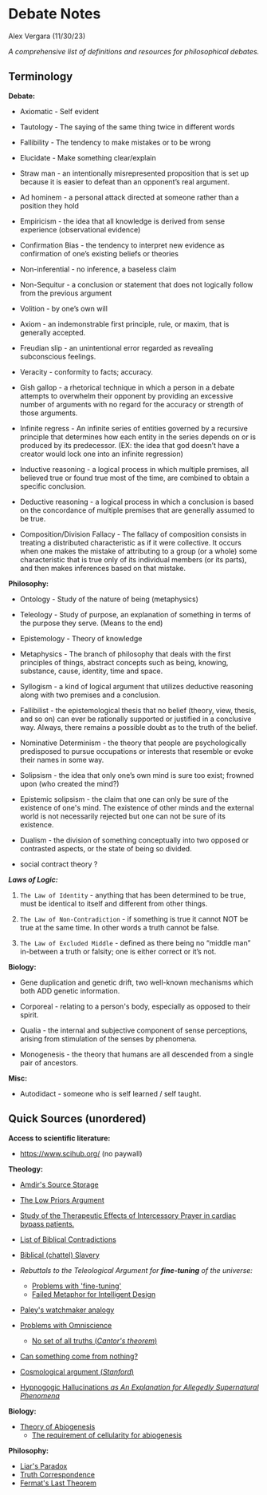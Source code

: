 # Debate Notes
Alex Vergara (11/30/23)

*A comprehensive list of definitions and resources for philosophical debates.*

## Terminology

**Debate:**

* Axiomatic - Self evident

* Tautology - The saying of the same thing twice in different words
* Fallibility - The tendency to make mistakes or to be wrong
* Elucidate - Make something clear/explain
* Straw man - an intentionally misrepresented proposition that is set up because it is easier to defeat than an opponent’s real argument.
* Ad hominem - a personal attack directed at someone rather than a position they hold
* Empiricism - the idea that all knowledge is derived from sense experience (observational evidence)
* Confirmation Bias - the tendency to interpret new evidence as confirmation of one’s existing beliefs or theories
* Non-inferential - no inference, a baseless claim
* Non-Sequitur - a conclusion or statement that does not logically follow from the previous argument
* Volition - by one’s own will
* Axiom - an indemonstrable first principle, rule, or maxim, that is generally accepted.
* Freudian slip - an unintentional error regarded as revealing subconscious feelings.
* Veracity - conformity to facts; accuracy.
* Gish gallop - a rhetorical technique in which a person in a debate attempts to overwhelm their opponent by providing an excessive number of arguments with no regard for the accuracy or strength of those arguments.
* Infinite regress - An infinite series of entities governed by a recursive principle that determines how each entity in the series depends on or is produced by its predecessor. (EX: the idea that god doesn’t have a creator would lock one into an infinite regression)
* Inductive reasoning - a logical process in which multiple premises, all believed true or found true most of the time, are combined to obtain a specific conclusion.
* Deductive reasoning - a logical process in which a conclusion is based on the concordance of multiple premises that are generally assumed to be true.
* Composition/Division Fallacy - The fallacy of composition consists in treating a distributed characteristic as if it were collective. It occurs when one makes the mistake of attributing to a group (or a whole) some characteristic that is true only of its individual members (or its parts), and then makes inferences based on that mistake.

**Philosophy:**

* Ontology - Study of the nature of being (metaphysics)

* Teleology - Study of purpose, an explanation of something in terms of the purpose they serve. (Means to the end)
* Epistemology - Theory of knowledge
* Metaphysics - The branch of philosophy that deals with the first principles of things, abstract concepts such as being, knowing, substance, cause, identity, time and space.
* Syllogism - a kind of logical argument that utilizes deductive reasoning along with two premises and a conclusion.
* Fallibilist - the epistemological thesis that no belief (theory, view, thesis, and so on) can ever be rationally supported or justified in a conclusive way. Always, there remains a possible doubt as to the truth of the belief.
* Nominative Determinism - the theory that people are psychologically predisposed to pursue occupations or interests that resemble or evoke their names in some way.
* Solipsism - the idea that only one’s own mind is sure too exist; frowned upon (who created the mind?)
* Epistemic solipsism - the claim that one can only be sure of the existence of one's mind. The existence of other minds and the external world is not necessarily rejected but one can not be sure of its existence.
* Dualism - the division of something conceptually into two opposed or contrasted aspects, or the state of being so divided.
* social contract theory ?

***Laws of Logic:***


1. `The Law of Identity` - anything that has been determined to be true, must be identical to itself and different from other things.

2. `The Law of Non-Contradiction` - if something is true it cannot NOT be true at the same time. In other words a truth cannot be false.

3. `The Law of Excluded Middle` - defined as there being no “middle man” in-between a truth or falsity; one is either correct or it’s not.

**Biology:**

* Gene duplication and genetic drift, two well-known mechanisms which both ADD genetic information.

* Corporeal - relating to a person's body, especially as opposed to their spirit.
* Qualia - the internal and subjective component of sense perceptions, arising from stimulation of the senses by phenomena. 
* Monogenesis - the theory that humans are all descended from a single pair of ancestors.

**Misc:**

* Autodidact - someone who is self learned / self taught.

## Quick Sources (unordered)

**Access to scientific literature:**

* https://www.scihub.org/ (no paywall)

**Theology:**

* [Amdir's Source Storage](https://drive.google.com/drive/folders/1mytSVi4Wgqn-RySI4xK1u1JBRmoX2Lmq)

* [The Low Priors Argument](https://plato.stanford.edu/entries/atheism-agnosticism/#:~:text=The%20basic%20idea%20behind%20the,theism%20is%20very%20probably%20false.)

* [Study of the Therapeutic Effects of Intercessory Prayer in cardiac bypass patients.](https://pubmed.ncbi.nlm.nih.gov/16569567/)

* [List of Biblical Contradictions](https://www.atheists.org/activism/resources/biblical-contradictions/)

* [Biblical (chattel) Slavery](https://www.mdpi.com/2077-1444/12/8/570)

* *Rebuttals to the Teleological Argument for **fine-tuning** of the universe:* 
    * [Problems with 'fine-tuning'](http://www.colyvan.com/papers/finetuning.pdf)
    * [Failed Metaphor for Intelligent Design](https://www.theatlantic.com/technology/archive/2015/02/god-watchmakers-and-the-short-half-lfe-of-technology-metaphors/385408/)

* [Paley's watchmaker analogy](https://en.wikipedia.org/wiki/Watchmaker_analogy)

* [Problems with Omniscience](http://www.pgrim.org/articles/omniscience9.pdf)
    * [No set of all truths (*Cantor's theorem*)](https://philpapers.org/rec/GRITIN-5)

* [Can something come from nothing?](https://web.physics.wustl.edu/alford/reviews/Krauss_Nothing.html#:~:text=Krauss%20uses%20the%20philosophical%20question,make%20it%20well%20worth%20reading.)

* [Cosmological argument (*Stanford*)](https://plato.stanford.edu/entries/cosmological-argument/)

* [Hypnogogic Hallucinations *as An Explanation for Allegedly Supernatural Phenomena*](https://www.sleepfoundation.org/how-sleep-works/hypnagogic-hallucinations#:~:text=Hypnagogic%20hallucinations%20are%20hallucinations%20that%20occur%20as%20you're%20falling,sensory%20at%20the%20same%20time.)

**Biology:**

* [Theory of Abiogenesis](https://www.britannica.com/science/abiogenesis)
    * [The requirement of cellularity for abiogenesis](https://www.ncbi.nlm.nih.gov/pmc/articles/PMC8099592/)

**Philosophy:**

* [Liar's Paradox](https://en.wikipedia.org/wiki/Liar_paradox)
* [Truth Correspondence](https://en.wikipedia.org/wiki/Liar_paradox)
* [Fermat's Last Theorem](https://www.britannica.com/science/Fermats-last-theorem)